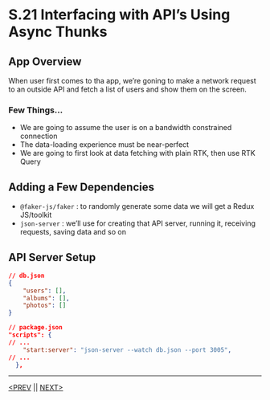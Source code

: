 # S.21 Interfacing with API’s Using Async Thunks

## App Overview

When user first comes to tha app, we’re goning to make a network request to an outside API and fetch a list of users and show them on the screen.

### Few Things…

-   We are going to assume the user is on a bandwidth constrained connection
-   The data-loading experience must be near-perfect
-   We are going to first look at data fetching with plain RTK, then use RTK Query

## Adding a Few Dependencies

-   `@faker-js/faker` : to randomly generate some data we will get a Redux JS/toolkit
-   `json-server` : we’ll use for creating that API server, running it, receiving requests, saving data and so on

## API Server Setup

```json
// db.json
{
	"users": [],
	"albums": [],
	"photos": []
}
```

```json
// package.json
"scripts": {
// ...
    "start:server": "json-server --watch db.json --port 3005",
// ...
  },
```

---

[<PREV](./230316.md) || [NEXT>](./230317.md)
